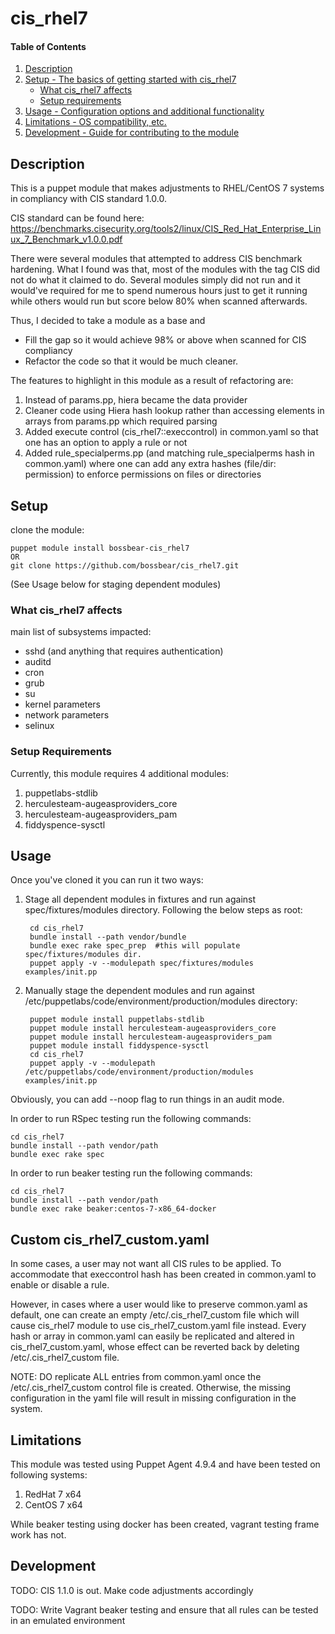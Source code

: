 # cis_rhel7

#### Table of Contents

1. [Description](#description)
1. [Setup - The basics of getting started with cis_rhel7](#setup)
    * [What cis_rhel7 affects](#what-cis_rhel7-affects)
    * [Setup requirements](#setup-requirements)
1. [Usage - Configuration options and additional functionality](#usage)
1. [Limitations - OS compatibility, etc.](#limitations)
1. [Development - Guide for contributing to the module](#development)

## Description

This is a puppet module that makes adjustments to RHEL/CentOS 7 systems in compliancy with CIS standard 1.0.0.

CIS standard can be found here:
https://benchmarks.cisecurity.org/tools2/linux/CIS_Red_Hat_Enterprise_Linux_7_Benchmark_v1.0.0.pdf

There were several modules that attempted to address CIS benchmark hardening.  What I found was that, most of the modules with the tag CIS did not do what it claimed to do.  Several modules simply did not run and it would've required for me to spend numerous hours just to get it running while others would run but score below 80% when scanned afterwards.

Thus, I decided to take a module as a base and
* Fill the gap so it would achieve 98% or above when scanned for CIS compliancy
* Refactor the code so that it would be much cleaner.

The features to highlight in this module as a result of refactoring are:
1. Instead of params.pp, hiera became the data provider
2. Cleaner code using Hiera hash lookup rather than accessing elements in arrays from params.pp which required parsing
3. Added execute control (cis_rhel7::execcontrol) in common.yaml so that one has an option to apply a rule or not
4. Added rule_specialperms.pp (and matching rule_specialperms hash in common.yaml) where one can add any extra hashes (file/dir: permission) to enforce permissions on files or directories

## Setup

clone the module:

    puppet module install bossbear-cis_rhel7
    OR
    git clone https://github.com/bossbear/cis_rhel7.git
(See Usage below for staging dependent modules)

### What cis_rhel7 affects

main list of subsystems impacted:
* sshd (and anything that requires authentication)
* auditd
* cron
* grub
* su
* kernel parameters
* network parameters
* selinux

### Setup Requirements

Currently, this module requires 4 additional modules:

1. puppetlabs-stdlib
2. herculesteam-augeasproviders_core
2. herculesteam-augeasproviders_pam
3. fiddyspence-sysctl

## Usage

Once you've cloned it you can run it two ways:

1. Stage all dependent modules in fixtures and run against spec/fixtures/modules directory.  Following the below steps as root:

        cd cis_rhel7
        bundle install --path vendor/bundle
        bundle exec rake spec_prep  #this will populate spec/fixtures/modules dir.
        puppet apply -v --modulepath spec/fixtures/modules examples/init.pp

2. Manually stage the dependent modules and run against /etc/puppetlabs/code/environment/production/modules directory:

        puppet module install puppetlabs-stdlib
        puppet module install herculesteam-augeasproviders_core
        puppet module install herculesteam-augeasproviders_pam
        puppet module install fiddyspence-sysctl
        cd cis_rhel7
        puppet apply -v --modulepath /etc/puppetlabs/code/environment/production/modules examples/init.pp

Obviously, you can add --noop flag to run things in an audit mode.

In order to run RSpec testing run the following commands:
   
    cd cis_rhel7
    bundle install --path vendor/path
    bundle exec rake spec

In order to run beaker testing run the following commands:

    cd cis_rhel7
    bundle install --path vendor/path
    bundle exec rake beaker:centos-7-x86_64-docker

## Custom cis_rhel7_custom.yaml
In some cases, a user may not want all CIS rules to be applied.  To accommodate that execcontrol hash has been created in common.yaml to enable or disable a rule.

However, in cases where a user would like to preserve common.yaml as default, one can create an empty /etc/.cis_rhel7_custom file which will cause cis_rhel7 module to use cis_rhel7_custom.yaml file instead.  Every hash or array in common.yaml can easily be replicated and altered in cis_rhel7_custom.yaml, whose effect can be reverted back by deleting /etc/.cis_rhel7_custom file.

NOTE: DO replicate ALL entries from common.yaml once the /etc/.cis_rhel7_custom control file is created.  Otherwise, the missing configuration in the yaml file will result in missing configuration in the system.

## Limitations

This module was tested using Puppet Agent 4.9.4 and have been tested on following systems:

1. RedHat 7 x64
2. CentOS 7 x64

While beaker testing using docker has been created, vagrant testing frame work has not.


## Development
TODO: CIS 1.1.0 is out.  Make code adjustments accordingly

TODO: Write Vagrant beaker testing and ensure that all rules can be tested in an emulated environment
